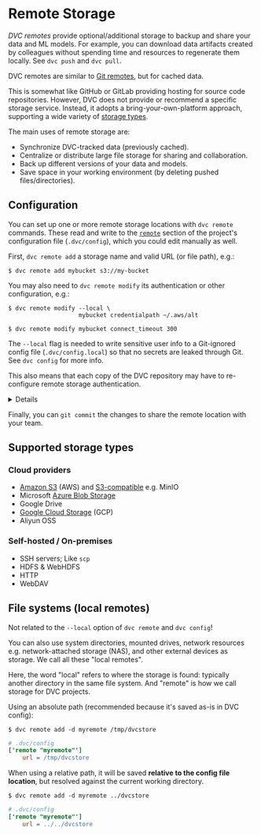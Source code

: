 # Remote Storage

_DVC remotes_ provide optional/additional storage to backup and share your data
and ML models. For example, you can download data artifacts created by
colleagues without spending time and resources to regenerate them locally. See
`dvc push` and `dvc pull`.

<admon type="info">

DVC remotes are similar to [Git remotes], but for <abbr>cached</abbr> data.

[git remotes]: https://git-scm.com/book/en/v2/Git-Basics-Working-with-Remotes

</admon>

This is somewhat like GitHub or GitLab providing hosting for source code
repositories. However, DVC does not provide or recommend a specific storage
service. Instead, it adopts a bring-your-own-platform approach, supporting a
wide variety of [storage types](#supported-storage-types).

The main uses of remote storage are:

- Synchronize DVC-tracked data (previously <abbr>cached</abbr>).
- Centralize or distribute large file storage for sharing and collaboration.
- Back up different versions of your data and models.
- Save space in your working environment (by deleting pushed files/directories).

## Configuration

You can set up one or more remote storage locations with `dvc remote` commands.
These read and write to the [`remote`] section of the project's configuration
file (`.dvc/config`), which you could edit manually as well.

First, `dvc remote add` a storage name and valid URL (or file path), e.g.:

[`remote`]: /doc/command-reference/config#remote

```cli
$ dvc remote add mybucket s3://my-bucket
```

You may also need to `dvc remote modify` its authentication or other
configuration, e.g.:

```cli
$ dvc remote modify --local \
                    mybucket credentialpath ~/.aws/alt

$ dvc remote modify mybucket connect_timeout 300
```

<admon type="warn">

The `--local` flag is needed to write sensitive user info to a Git-ignored
config file (`.dvc/config.local`) so that no secrets are leaked through Git. See
`dvc config` for more info.

This also means that each copy of the <abbr>DVC repository</abbr> may have to
re-configure remote storage authentication.

</admon>

<details>

### Click to see the resulting config files.

```ini
# .dvc/config
['remote "mybucket"']
    url = s3://my-bucket
    connect_timeout = 300
```

```ini
# .dvc/config.local
['remote "mybucket"']
    credentialpath = ~/.aws/alt
```

```ini
# .gitignore
.dvc/config.local
```

</details>

Finally, you can `git commit` the changes to share the remote location with your
team.

## Supported storage types

### Cloud providers

- [Amazon S3] (AWS) and [S3-compatible] e.g. MinIO
- Microsoft [Azure Blob Storage]
- Google Drive
- [Google Cloud Storage] (GCP)
- Aliyun OSS

[amazon s3]: /doc/user-guide/data-management/remote-storage/amazon-s3
[s3-compatible]:
  /doc/user-guide/data-management/remote-storage/amazon-s3#s3-compatible-servers-non-amazon
[azure blob storage]:
  /doc/user-guide/data-management/remote-storage/azure-blob-storage
[google cloud storage]:
  /doc/user-guide/data-management/remote-storage/google-cloud-storage

### Self-hosted / On-premises

- SSH servers; Like `scp`
- HDFS & WebHDFS
- HTTP
- WebDAV

## File systems (local remotes)

<admon type="tip">

Not related to the `--local` option of `dvc remote` and `dvc config`!

</admon>

You can also use system directories, mounted drives, network resources e.g.
network-attached storage (NAS), and other external devices as storage. We call
all these "local remotes".

<admon type="info">

Here, the word "local" refers to where the storage is found: typically another
directory in the same file system. And "remote" is how we call storage for
<abbr>DVC projects</abbr>.

</admon>

Using an absolute path (recommended because it's saved as-is in DVC config):

```cli
$ dvc remote add -d myremote /tmp/dvcstore
```

```ini
# .dvc/config
['remote "myremote"']
    url = /tmp/dvcstore
```

When using a relative path, it will be saved **relative to the config file
location**, but resolved against the current working directory.

```cli
$ dvc remote add -d myremote ../dvcstore
```

```ini
# .dvc/config
['remote "myremote"']
    url = ../../dvcstore
```
